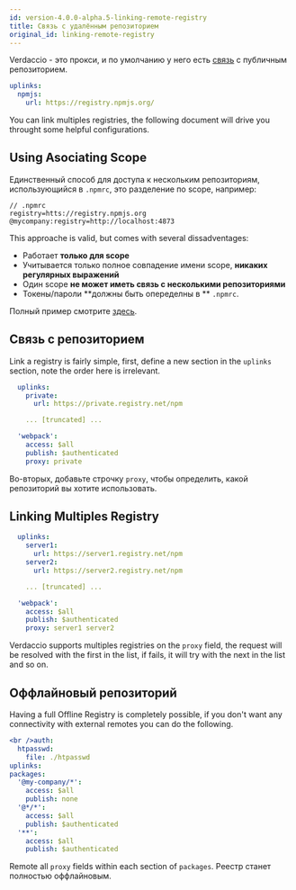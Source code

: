 ```yaml
---
id: version-4.0.0-alpha.5-linking-remote-registry
title: Связь с удалённым репозиторием
original_id: linking-remote-registry
---
```


Verdaccio - это прокси, и по умолчанию у него есть [связь](uplinks.md) с публичным репозиторием.

```yaml
uplinks:
  npmjs:
    url: https://registry.npmjs.org/
```

You can link multiples registries, the following document will drive you throught some helpful configurations.

## Using Asociating Scope

Единственный способ для доступа к нескольким репозиториям, использующийся в `.npmrc`, это разделение по scope, например:

    // .npmrc
    registry=htts://registry.npmjs.org
    @mycompany:registry=http://localhost:4873
    

This approache is valid, but comes with several dissadventages:

* Работает **только для scope**
* Учитывается только полное совпадение имени scope, **никаких регулярных выражений**
* Один scope **не может иметь связь с несколькими репозиториями**
* Токены/пароли **должны быть опеределны в ** `.npmrc`.

Полный пример смотрите [здесь](https://stackoverflow.com/questions/54543979/npmrc-multiple-registries-for-the-same-scope/54550940#54550940).

## Связь с репозиторием

Link a registry is fairly simple, first, define a new section in the `uplinks` section, note the order here is irrelevant.

```yaml
  uplinks:
    private:
      url: https://private.registry.net/npm

    ... [truncated] ...

  'webpack':
    access: $all
    publish: $authenticated
    proxy: private

```

Во-вторых, добавьте строчку `proxy`, чтобы определить, какой репозиторий вы хотите использовать.

## Linking Multiples Registry

```yaml
  uplinks:
    server1:
      url: https://server1.registry.net/npm
    server2:
      url: https://server2.registry.net/npm

    ... [truncated] ...

  'webpack':
    access: $all
    publish: $authenticated
    proxy: server1 server2
```

Verdaccio supports multiples registries on the `proxy` field, the request will be resolved with the first in the list, if fails, it will try with the next in the list and so on.

## Оффлайновый репозиторий

Having a full Offline Registry is completely possible, if you don't want any connectivity with external remotes you can do the following.

```yaml
<br />auth:
  htpasswd:
    file: ./htpasswd
uplinks:
packages:
  '@my-company/*':
    access: $all
    publish: none
  '@*/*':
    access: $all
    publish: $authenticated
  '**':
    access: $all
    publish: $authenticated
```

Remote all `proxy` fields within each section of `packages`. Реестр станет полностью оффлайновым.